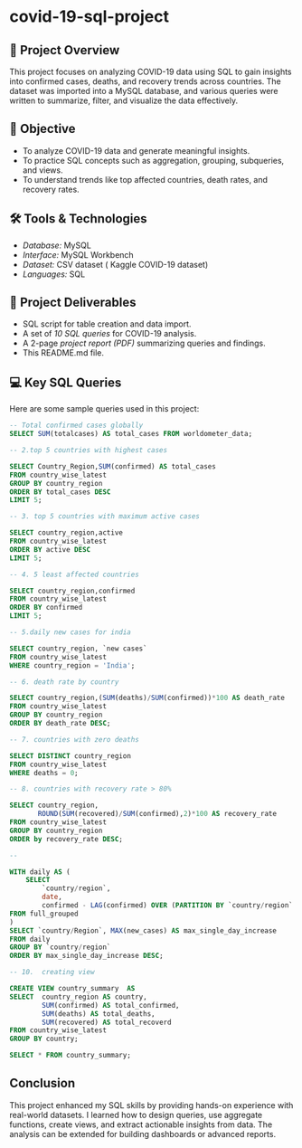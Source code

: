 # covid-19-sql-project

## 📘 Project Overview

This project focuses on analyzing COVID-19 data using SQL to gain insights into confirmed cases, deaths, and recovery trends across countries. The dataset was imported into a MySQL database, and various queries were written to summarize, filter, and visualize the data effectively.

## 🎯 Objective

- To analyze COVID-19 data and generate meaningful insights.
- To practice SQL concepts such as aggregation, grouping, subqueries, and views.
- To understand trends like top affected countries, death rates, and recovery rates.

## 🛠️ Tools & Technologies

- *Database:* MySQL
- *Interface:* MySQL Workbench
- *Dataset:* CSV dataset ( Kaggle COVID-19 dataset)
- *Languages:* SQL

## 📁 Project Deliverables

- SQL script for table creation and data import.
- A set of *10 SQL queries* for COVID-19 analysis.
- A 2-page *project report (PDF)* summarizing queries and findings.
- This README.md file.

## 💻 Key SQL Queries

Here are some sample queries used in this project:

```sql
-- Total confirmed cases globally
SELECT SUM(totalcases) AS total_cases FROM worldometer_data;

-- 2.top 5 countries with highest cases

SELECT Country_Region,SUM(confirmed) AS total_cases
FROM country_wise_latest
GROUP BY country_region
ORDER BY total_cases DESC
LIMIT 5;

-- 3. top 5 countries with maximum active cases

SELECT country_region,active 
FROM country_wise_latest
ORDER BY active DESC
LIMIT 5;

-- 4. 5 least affected countries

SELECT country_region,confirmed
FROM country_wise_latest
ORDER BY confirmed
LIMIT 5;

-- 5.daily new cases for india

SELECT country_region, `new cases`
FROM country_wise_latest
WHERE country_region = 'India';

-- 6. death rate by country

SELECT country_region,(SUM(deaths)/SUM(confirmed))*100 AS death_rate
FROM country_wise_latest
GROUP BY country_region
ORDER BY death_rate DESC;

-- 7. countries with zero deaths

SELECT DISTINCT country_region
FROM country_wise_latest
WHERE deaths = 0;

-- 8. countries with recovery rate > 80%

SELECT country_region,
       ROUND(SUM(recovered)/SUM(confirmed),2)*100 AS recovery_rate
FROM country_wise_latest
GROUP BY country_region
ORDER by recovery_rate DESC;

--

WITH daily AS (
    SELECT
        `country/region`,
        date,
        confirmed - LAG(confirmed) OVER (PARTITION BY `country/region` ORDER BY date) AS new_cases
FROM full_grouped
)
SELECT `country/Region`, MAX(new_cases) AS max_single_day_increase
FROM daily
GROUP BY `country/region`
ORDER BY max_single_day_increase DESC;

-- 10.  creating view 

CREATE VIEW country_summary  AS 
SELECT  country_region AS country,
		SUM(confirmed) AS total_confirmed,
        SUM(deaths) AS total_deaths,
        SUM(recovered) AS total_recoverd
FROM country_wise_latest
GROUP BY country;

SELECT * FROM country_summary;
```
## Conclusion

This project enhanced my SQL skills by providing hands-on experience with real-world datasets. I learned how to design queries, use aggregate functions, create views, and extract actionable insights from data. The analysis can be extended for building dashboards or advanced reports.
